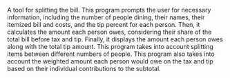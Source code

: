 A tool for splitting the bill. This program prompts the user for necessary information, including the number of people dining, their names, their itemized bill and costs, and the tip percent for each person. Then, it calculates the amount each person owes, considering their share of the total bill before tax and tip. Finally, it displays the amount each person owes along with the total tip amount. This program takes into account splitting items between different numbers of people. This program also takes into account the weighted amount each person would owe on the tax and tip based on their individual contributions to the subtotal.
